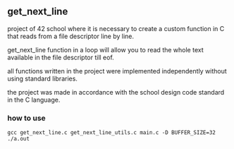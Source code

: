 ## get_next_line

project of 42 school where it is necessary to create a custom function in C that reads from a file descriptor line by line.

get_next_line function in a loop will allow you to read the whole text available in the file descriptor till eof.

all functions written in the project were implemented independently without using standard libraries.

the project was made in accordance with the school design code standard in the C language.

### how to use
```
gcc get_next_line.c get_next_line_utils.c main.c -D BUFFER_SIZE=32
./a.out
```
